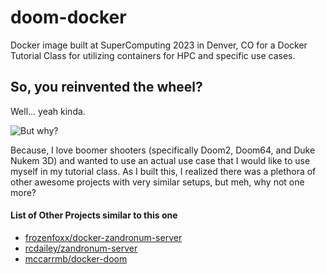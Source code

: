 # doom-docker
Docker image built at SuperComputing 2023 in Denver, CO for a Docker Tutorial Class for utilizing containers for HPC and specific use cases.

## So, you reinvented the wheel?

Well... yeah kinda.

![But why?](https://media.tenor.com/jGgmfDOxmuMAAAAC/ryan-reynolds-but-why.gif)

Because, I love boomer shooters (specifically Doom2, Doom64, and Duke Nukem 3D) and wanted to use an actual use case that I would like to use myself in my tutorial class. As I built this, I realized there was a plethora of other awesome projects with very similar setups, but meh, why not one more?

#### List of Other Projects similar to this one

* [frozenfoxx/docker-zandronum-server](https://github.com/frozenfoxx/docker-zandronum-server)
* [rcdailey/zandronum-server](https://github.com/rcdailey/zandronum-server)
* [mccarrmb/docker-doom](https://github.com/mccarrmb/docker-doom)